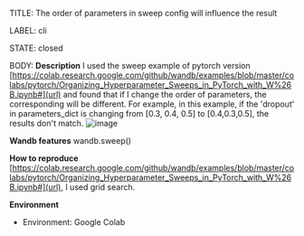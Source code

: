 TITLE:
The order of parameters in sweep config will influence the result

LABEL:
cli

STATE:
closed

BODY:
**Description**
I used the sweep example of pytorch version [https://colab.research.google.com/github/wandb/examples/blob/master/colabs/pytorch/Organizing_Hyperparameter_Sweeps_in_PyTorch_with_W%26B.ipynb#](url) and found that if I change the order of parameters, the corresponding will be different. For example, in this example, if the 'dropout' in parameters_dict is changing from [0.3, 0.4, 0.5] to [0.4,0.3,0.5], the results don't match.
![image](https://user-images.githubusercontent.com/29528469/126982643-7745b72f-06f2-46e5-bcae-f9e5f708ef25.png)

**Wandb features**
wandb.sweep()

**How to reproduce**
[https://colab.research.google.com/github/wandb/examples/blob/master/colabs/pytorch/Organizing_Hyperparameter_Sweeps_in_PyTorch_with_W%26B.ipynb#](url), I used grid search.

**Environment**
- Environment: Google Colab



